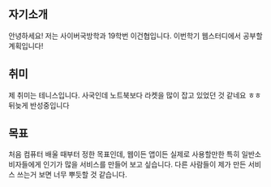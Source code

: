 
## 자기소개
 안녕하세요! 저는 사이버국방학과 19학번 이건협입니다. 이번학기 웹스터디에서 공부할 계획입니다! 

## 취미
 제 취미는 테니스입니다. 사국인데 노트북보다 라켓을 많이 잡고 있었던 것 같네요 ㅎㅎ 뒤늦게 반성중입니다

## 목표
 처음 컴퓨터 배울 때부터 정한 목표인데, 웹이든 앱이든 실제로 사용할만한 특히 일반소비자들에게 인기가 많을 서비스를 만들어 보고 싶습니다. 다른 사람들이 제가 만든 서비스 쓰는거 보면 너무 뿌듯할 것 같습니다.
